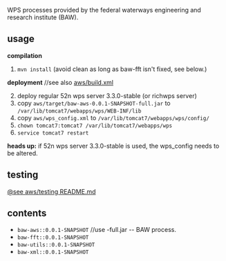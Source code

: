 WPS processes provided by the federal waterways engineering and research institute (BAW).

## usage

**compilation**

1. `mvn install` (avoid clean as long as baw-fft isn't fixed, see below.)


**deployment** //see also [aws/build.xml](aws/build.xml)

2. deploy regular 52n wps server 3.3.0-stable (or richwps server)
3. copy `aws/target/baw-aws-0.0.1-SNAPSHOT-full.jar` to  `/var/lib/tomcat7/webapps/wps/WEB-INF/lib`
4. copy `aws/wps_config.xml` to  `/var/lib/tomcat7/webapps/wps/config/`
5. `chown tomcat7:tomcat7 /var/lib/tomcat7/webapps/wps`
6. `service tomcat7 restart`


**heads up:** if 52n wps server 3.3.0-stable is used, the wps_config needs to be altered.

## testing

[@see aws/testing README.md](aws/testing/README.md)

## contents

* `baw-aws::0.0.1-SNAPSHOT` //use -full.jar -- BAW process. 
* `baw-fft::0.0.1-SNAPSHOT`
* `baw-utils::0.0.1-SNAPSHOT`
* `baw-xml::0.0.1-SNAPSHOT`